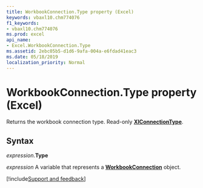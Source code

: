 ```yaml
---
title: WorkbookConnection.Type property (Excel)
keywords: vbaxl10.chm774076
f1_keywords:
- vbaxl10.chm774076
ms.prod: excel
api_name:
- Excel.WorkbookConnection.Type
ms.assetid: 2ebc05b5-d1d6-9afa-004a-e6fdad41eac3
ms.date: 05/18/2019
localization_priority: Normal
---
```



# WorkbookConnection.Type property (Excel)

Returns the workbook connection type. Read-only **[XlConnectionType](Excel.XlConnectionType.md)**.


## Syntax

_expression_.**Type**

_expression_ A variable that represents a **[WorkbookConnection](Excel.WorkbookConnection.md)** object.




[!include[Support and feedback](~/includes/feedback-boilerplate.md)]